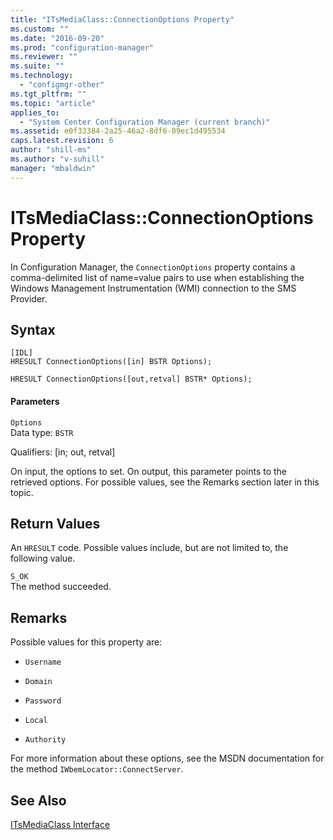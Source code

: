 ```yaml
---
title: "ITsMediaClass::ConnectionOptions Property"
ms.custom: ""
ms.date: "2016-09-20"
ms.prod: "configuration-manager"
ms.reviewer: ""
ms.suite: ""
ms.technology: 
  - "configmgr-other"
ms.tgt_pltfrm: ""
ms.topic: "article"
applies_to: 
  - "System Center Configuration Manager (current branch)"
ms.assetid: e0f33384-2a25-46a2-8df6-09ec1d495534
caps.latest.revision: 6
author: "shill-ms"
ms.author: "v-suhill"
manager: "mbaldwin"
---
```

# ITsMediaClass::ConnectionOptions Property
In Configuration Manager, the `ConnectionOptions` property contains a comma-delimited list of name=value pairs to use when establishing the Windows Management Instrumentation (WMI) connection to the SMS Provider.  
  
## Syntax  
  
```  
[IDL]  
HRESULT ConnectionOptions([in] BSTR Options);  
  
HRESULT ConnectionOptions([out,retval] BSTR* Options);  
```  
  
#### Parameters  
 `Options`  
 Data type: `BSTR`  
  
 Qualifiers: [in; out, retval]  
  
 On input, the options to set. On output, this parameter points to the retrieved options. For possible values, see the Remarks section later in this topic.  
  
## Return Values  
 An `HRESULT` code. Possible values include, but are not limited to, the following value.  
  
 `S_OK`  
 The method succeeded.  
  
## Remarks  
 Possible values for this property are:  
  
-   `Username`  
  
-   `Domain`  
  
-   `Password`  
  
-   `Local`  
  
-   `Authority`  
  
 For more information about these options, see the MSDN documentation for the method `IWbemLocator::ConnectServer`.  
  
## See Also  
 [ITsMediaClass Interface](../../../develop/reference/misc/itsmediaclass-interface.md)